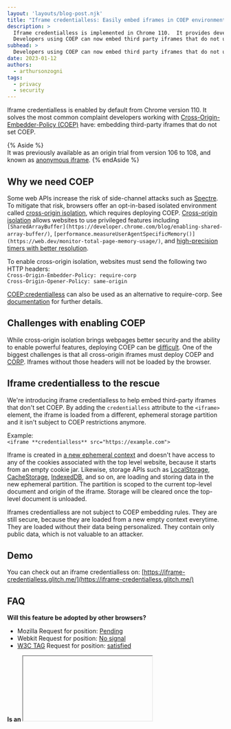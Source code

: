 ```yaml
---
layout: 'layouts/blog-post.njk'
title: "Iframe credentialless: Easily embed iframes in COEP environments"
description: >
  Iframe credentialless is implemented in Chrome 110.  It provides developers a way to load documents in third-party iframes using a new and ephemeral context. In return, they are no longer subject to the COEP embedding rules. 
  Developers using COEP can now embed third party iframes that do not use COEP themselves.
subhead: >
  Developers using COEP can now embed third party iframes that do not use COEP themselves.
date: 2023-01-12
authors:
  - arthursonzogni
tags:
  - privacy
  - security
---
```


Iframe credentialless is enabled by default from Chrome version 110. It solves the most common complaint developers working with [Cross-Origin-Embedder-Policy (COEP)](https://web.dev/security-headers/#coep) have: embedding third-party iframes that do not set COEP.

{% Aside %}  
It was previously available as an origin trial from version 106 to 108, and known as [anonymous iframe](/blog/anonymous-iframe-origin-trial/).
{% endAside %}

## Why we need COEP

Some web APIs increase the risk of side-channel attacks such as [Spectre](https://en.wikipedia.org/wiki/Spectre_(security_vulnerability)). To mitigate that risk, browsers offer an opt-in-based isolated environment called [cross-origin isolation](https://web.dev/coop-coep/), which requires deploying COEP. [Cross-origin isolation](https://web.dev/coop-coep/) allows websites to use privileged features including `[SharedArrayBuffer](https://developer.chrome.com/blog/enabling-shared-array-buffer/)`, `[performance.measureUserAgentSpecificMemory()](https://web.dev/monitor-total-page-memory-usage/)`, and [high-precision timers with better resolution](/blog/cross-origin-isolated-hr-timers/).

To enable cross-origin isolation, websites must send the following two HTTP headers:  
`Cross-Origin-Embedder-Policy: require-corp`  
`Cross-Origin-Opener-Policy: same-origin`

[COEP:credentialless](/blog/coep-credentialless-origin-trial/) can also be used as an alternative to require-corp. See [documentation](https://developer.mozilla.org/docs/Web/HTTP/Headers/Cross-Origin-Embedder-Policy) for further details.

## Challenges with enabling COEP

While cross-origin isolation brings webpages better security and the ability to enable powerful features, deploying COEP can be [difficult](https://web.dev/cross-origin-isolation-guide/). One of the biggest challenges is that all cross-origin iframes must deploy COEP and [CORP](https://web.dev/security-headers/#corp). Iframes without those headers will not be loaded by the browser.

## Iframe credentialless to the rescue

We're introducing iframe credentialless to help embed third-party iframes that don't set COEP. By adding the `credentialless` attribute to the `<iframe>` element, the iframe is loaded from a different, ephemeral storage partition and it isn't subject to COEP restrictions anymore. 

Example:  
`<iframe **credentialless** src="https://example.com">`

Iframe is created in [a new ephemeral context](https://developer.mozilla.org/docs/Web/Security/IFrame_credentialless#the_solution_%E2%80%94_iframe_credentialless) and doesn't have access to any of the cookies associated with the top level website, because it starts from an empty cookie jar. Likewise, storage APIs such as [LocalStorage](https://developer.mozilla.org/docs/Web/API/Window/localStorage), [CacheStorage](https://developer.mozilla.org/docs/Web/API/CacheStorage), [IndexedDB](https://developer.mozilla.org/docs/Web/API/IndexedDB_API), and so on, are loading and storing data in the new ephemeral partition. The partition is scoped to the current top-level document and origin of the iframe. Storage will be cleared once the top-level document is unloaded.

Iframes credentialless are not subject to COEP embedding rules. They are still secure, because they are loaded from a new empty context everytime. They are loaded without their data being personalized. They contain only public data, which is not valuable to an attacker.

## Demo

You can check out an iframe credentialless on: [https://iframe-credentialless.glitch.me/](https://iframe-credentialless.glitch.me/)

## FAQ

**Will this feature be adopted by other browsers?**

-  Mozilla Request for position: [Pending](https://github.com/mozilla/standards-positions/issues/628)
-  Webkit Request for position: [No signal](https://lists.webkit.org/pipermail/webkit-dev/2022-April/032205.html)
-  [W3C TAG](https://www.w3.org/2001/tag/) Request for position: [satisfied](https://github.com/w3ctag/design-reviews/issues/639)

**Is an <iframe> nested inside an <iframe credentialless> credentialless?**

Yes. It is inherited. Once an iframe is credentialless, that applies to all iframes in the whole subtree even without a `credentialless` attribute.

**Are pop-ups created from <iframe credentialless> credentialless too?**

Pop-ups are opened as if `noopener` was set. They are created from a new regular top-level context and are not anonymous. They can't communicate with the credentialless iframe.

**How to detect the document has been embedded in a credentialless iframe?**

`window.credentialless` is true inside a credentialless iframe and false otherwise. Its value is `undefined` in a web browser not supporting iframe credentialless.

## Resources

-  [Making your website "cross-origin isolated" using COOP and COEP](https://web.dev/coop-coep/)
-  [Why you need "cross-origin isolated" for powerful features](https://web.dev/why-coop-coep/)
-  [A guide to enable cross-origin isolation](https://web.dev/cross-origin-isolation-guide/)
-  [SharedArrayBuffer updates in Android Chrome 88 and Desktop Chrome 92](/blog/enabling-shared-array-buffer/)
-  [Load cross-origin resources without CORP headers using `COEP: credentialless](/blog/coep-credentialless-origin-trial/)`
-  [IFrame credentialless - Web security | MDN](https://developer.mozilla.org/docs/Web/Security/IFrame_credentialless)